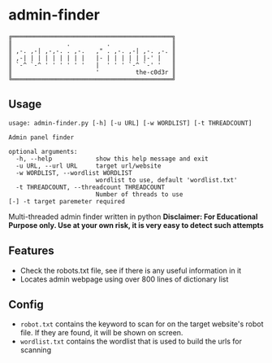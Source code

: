 # admin-finder

    ╔════════════════════════════════════════════╗
    ║               .          .                 ║
    ║ ,-. ,-| ,-,-. . ,-.   ," . ,-. ,-| ,-. ,-. ║
    ║ ,-| | | | | | | | |   |- | | | | | |-' |   ║
    ║ `-^ `-^ ' ' ' ' ' '   |  ' ' ' `-^ `-' '   ║
    ║                       '          the-c0d3r ║
    ╚════════════════════════════════════════════╝

## Usage

    usage: admin-finder.py [-h] [-u URL] [-w WORDLIST] [-t THREADCOUNT]

    Admin panel finder

    optional arguments:
      -h, --help            show this help message and exit
      -u URL, --url URL     target url/website
      -w WORDLIST, --wordlist WORDLIST
                            wordlist to use, default 'wordlist.txt'
      -t THREADCOUNT, --threadcount THREADCOUNT
                            Number of threads to use
    [-] -t target paremeter required


Multi-threaded admin finder written in python
**Disclaimer: For Educational Purpose only. Use at your own risk, it is very easy to detect such attempts**


Features
---
- Check the robots.txt file, see if there is any useful information in it
- Locates admin webpage using over 800 lines of dictionary list

Config
---

- `robot.txt` contains the keyword to scan for on the target website's robot file. If they are found, it will be shown on screen.
- `wordlist.txt` contains the wordlist that is used to build the urls for scanning

